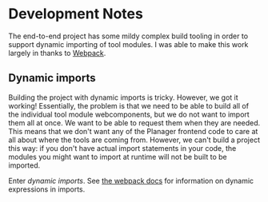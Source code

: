 # Development Notes

The end-to-end project has some mildy complex build tooling in order to support dynamic importing of tool modules. I was able to make this work largely in thanks to [Webpack](https://webpack.js.org).

## Dynamic imports

Building the project with dynamic imports is tricky. However, we got it working! Essentially, the problem is that we need to be able to build all of the individual tool module webcomponents, but we do not want to import them all at once. We want to be able to request them when they are needed. This means that we don't want any of the Planager frontend code to care at all about where the tools are coming from. However, we can't build a project this way: if you don't have actual import statements in your code, the modules you might want to import at runtime will not be built to be imported.

Enter _dynamic imports_. See [the webpack docs](https://webpack.js.org/api/module-methods/#dynamic-expressions-in-import) for information on dynamic expressions in imports.
